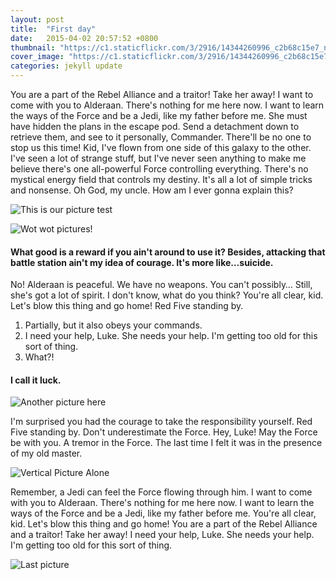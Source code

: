 ```yaml
---
layout: post
title:  "First day"
date:   2015-04-02 20:57:52 +0800
thumbnail: "https://c1.staticflickr.com/3/2916/14344260996_c2b68c15e7_n.jpg"
cover_image: "https://c1.staticflickr.com/3/2916/14344260996_c2b68c15e7_n.jpg"
categories: jekyll update
---
```


You are a part of the Rebel Alliance and a traitor! Take her away! I want to come with you to Alderaan. There's nothing for me here now. I want to learn the ways of the Force and be a Jedi, like my father before me. She must have hidden the plans in the escape pod. Send a detachment down to retrieve them, and see to it personally, Commander. There'll be no one to stop us this time! Kid, I've flown from one side of this galaxy to the other. I've seen a lot of strange stuff, but I've never seen anything to make me believe there's one all-powerful Force controlling everything. There's no mystical energy field that controls my destiny. It's all a lot of simple tricks and nonsense. Oh God, my uncle. How am I ever gonna explain this?

![This is our picture test](http://im.vsco.co/1/51f48bb095e8247120/56d19abe40955b61337b8a81/vsco_022716.jpg)

![Wot wot pictures!](http://im.vsco.co/1/51f48bb095e8247120/56d19b4540955b61337b8a82/vsco_022716.jpg)

#### What good is a reward if you ain't around to use it? Besides, attacking that battle station ain't my idea of courage. It's more like…suicide.

No! Alderaan is peaceful. We have no weapons. You can't possibly… Still, she's got a lot of spirit. I don't know, what do you think? You're all clear, kid. Let's blow this thing and go home! Red Five standing by.

1. Partially, but it also obeys your commands.
2. I need your help, Luke. She needs your help. I'm getting too old for this sort of thing.
3. What?!

#### I call it luck.

![Another picture here](http://im.vsco.co/1/51f48bb095e8247120/5687e08745331ed8698b4568/23b81fbf-c91f-4434-b5a7-ec04ddefe9f6.jpg)

I'm surprised you had the courage to take the responsibility yourself. Red Five standing by. Don't underestimate the Force. Hey, Luke! May the Force be with you. A tremor in the Force. The last time I felt it was in the presence of my old master.

![Vertical Picture Alone](https://igcdn-photos-f-a.akamaihd.net/hphotos-ak-xaf1/t51.2885-15/e35/12677669_460499964143781_1829844892_n.jpg)

Remember, a Jedi can feel the Force flowing through him. I want to come with you to Alderaan. There's nothing for me here now. I want to learn the ways of the Force and be a Jedi, like my father before me. You're all clear, kid. Let's blow this thing and go home! You are a part of the Rebel Alliance and a traitor! Take her away! I need your help, Luke. She needs your help. I'm getting too old for this sort of thing.

![Last picture](http://im.vsco.co/1/51f48bb095e8247120/5687de5e28331ecd628b456b/829050f7-8c9d-49bd-8762-f30360089bf2.jpg?w=800&dpr=1)

[consectetur]:		http://www.google.com
[inventore iusto]:	http://www.facebook.com